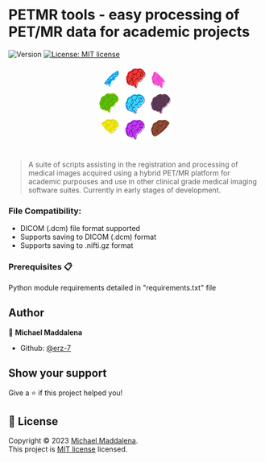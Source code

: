 # PETMR tools - easy processing of PET/MR data for academic projects
  <img alt="Version" src="https://img.shields.io/badge/version-0.0.1-blue.svg?cacheSeconds=2592000" />
  <a href="https://mit-license.org/" target="_blank">
    <img alt="License: MIT license" src="https://img.shields.io/badge/License-MIT license-yellow.svg" />
  </a>
</p>

<div align="center">
    <img src="./brain-logo.png" alt="PETMR-logo" width="30%"  style="border-radius: 50%; padding-bottom: 20px"/>
</div>

> A suite of scripts assisting in the registration and processing of medical images acquired using a hybrid PET/MR platform for academic purpouses and use in other clinical grade medical imaging software suites. Currently in early stages of development.

### File Compatibility: 
  - DICOM (.dcm) file format supported
  - Supports saving to DICOM (.dcm) format
  - Supports saving to .nifti.gz format

### Prerequisites 📋

Python module requirements detailed in "requirements.txt" file

## Author

👤 **Michael Maddalena**

* Github: [@erz-7](https://github.com/erz-7)

## Show your support

Give a ⭐️ if this project helped you!

## 📝 License

Copyright © 2023 [Michael Maddalena](https://github.com/erz-7).<br />
This project is [MIT license](https://mit-license.org/) licensed.